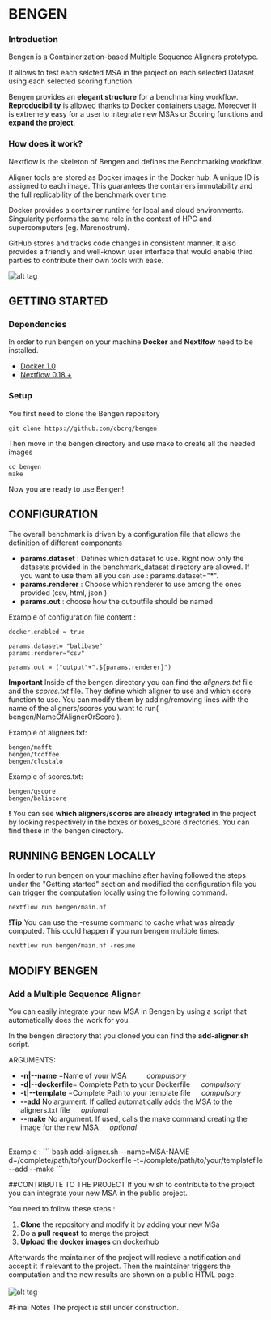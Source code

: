 # BENGEN

### Introduction

Bengen is a Containerization-based Multiple Sequence Aligners prototype.

It allows to test each selcted MSA in the project on each selected Dataset using each selected scoring function. 

Bengen provides an **elegant structure** for a benchmarking workflow. **Reproducibility** is allowed thanks to Docker containers usage. Moreover it is extremely easy for a user to integrate new MSAs or Scoring functions and **expand the project**.

### How does it work?

Nextflow is the skeleton of Bengen and defines the Benchmarking workflow.

Aligner tools are stored as Docker images in the Docker hub. A unique ID is assigned to each image. This guarantees the containers immutability and the full replicability of the benchmark over time.  

Docker provides a container runtime for local and cloud environments. Singularity performs the same role in the context of HPC and supercomputers (eg. Marenostrum).

GitHub stores and tracks code changes in consistent manner. It also provides a friendly and well-known user interface that would enable third parties to contribute their own tools with ease. <br> 


![alt tag](https://github.com/luisas/prova/blob/master/bengen_img01.png)

## GETTING STARTED

### Dependencies 
In order to run bengen on your machine **Docker** and **Nextlfow** need to be installed.

* [Docker 1.0](http://www.docker.com) 
* [Nextflow 0.18.+](http://www.nextflow.io)

### Setup 

You first need to clone the Bengen repository 
```
git clone https://github.com/cbcrg/bengen
```

Then move in the bengen directory and use make to create all the needed images
```
cd bengen
make
```

Now you are ready to use Bengen!

## CONFIGURATION 
The overall benchmark is driven by a configuration file that allows the definition of different components 

* **params.dataset** : Defines which dataset to use. Right now only the datasets provided in the benchmark_dataset directory are allowed. If you want to use them all you can use : params.dataset="*".
* **params.renderer** : Choose which renderer to use among the ones provided (csv, html, json ) 
* **params.out** : choose how the outputfile should be named 

Example of configuration file content : 
```
docker.enabled = true

params.dataset= "balibase"
params.renderer="csv"

params.out = ("output"+".${params.renderer}")
```
**Important** 
Inside of the bengen directory you can find the _aligners.txt_ file and the _scores.txt_ file.
They define which aligner to use and which score function to use.
You can modify them by adding/removing lines with the name of the aligners/scores you want to run( bengen/NameOfAlignerOrScore ).

Example of aligners.txt:
```
bengen/mafft
bengen/tcoffee
bengen/clustalo
```
Example of scores.txt: 

```
bengen/qscore
bengen/baliscore
```

**!**    You can see **which aligners/scores are already integrated** in the project by looking respectively in the boxes or boxes_score directories. You can find these in the bengen directory.


## RUNNING BENGEN LOCALLY 

In order to run bengen on your machine after having followed the steps under the "Getting started" section and modified the configuration file you can trigger the computation locally using the following command.

```
nextflow run bengen/main.nf
```
**!Tip**
You can use the -resume command to cache what was already computed. This could happen if you run bengen multiple times.


```
nextflow run bengen/main.nf -resume
```

## MODIFY BENGEN 

### Add a Multiple Sequence Aligner 

You can easily integrate your new MSA in Bengen by using a script that automatically does the work for you.

In the bengen directory that you cloned you can find the **add-aligner.sh**  script. 



ARGUMENTS: 
 * **-n|--name** =Name of your MSA  &emsp; &emsp; _compulsory_<br>
 * **-d|--dockerfile**= Complete Path to your Dockerfile &ensp;&ensp;  _compulsory_<br>
 * **-t|--template** =Complete Path to your template file &ensp;&ensp; _compulsory_ <br>
 * **--add** No argument. If called automatically adds the MSA to the aligners.txt file &ensp;&ensp; _optional_<br>
 * **--make** No argument. If used, calls the make command creating the image for the new MSA &ensp;&ensp; _optional_<br>

<br>
Example : 
```
bash add-aligner.sh --name=MSA-NAME -d=/complete/path/to/your/Dockerfile -t=/complete/path/to/your/templatefile --add --make
```

##CONTRIBUTE TO THE PROJECT
If you wish to contribute to the project you can integrate your new MSA in the public project.

You need to follow these steps : 

1. **Clone** the repository and modify it by adding your new MSa
2. Do a **pull request** to merge the project
3. **Upload the docker images** on dockerhub 

Afterwards the maintainer of the project will recieve a notification and accept it if relevant to the project. Then the maintainer triggers the computation and the new results are shown on a public HTML page.
<br><br>
![alt tag](https://github.com/luisas/prova/blob/master/Bengen2.0.png)

#Final Notes
The project is still under construction.

